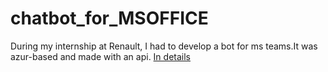 # chatbot_for_MSOFFICE

During my internship at Renault, I had to develop a bot for ms teams.It was azur-based and made with an api. 
[In details][1]



[1]:https://docs.microsoft.com/ru-ru/azure/bot-service/python/bot-builder-python-quickstart?view=azure-bot-service-4.0&viewFallbackFrom=azure-bot-service-3.0
